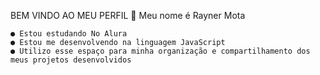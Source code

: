 
  BEM VINDO AO MEU PERFIL 🫡
  Meu nome é Rayner Mota 

    ● Estou estudando No Alura
    ● Estou me desenvolvendo na linguagem JavaScript
    ● Utilizo esse espaço para minha organização e compartilhamento dos meus projetos desenvolvidos
